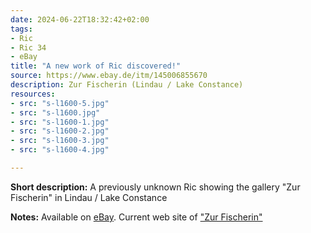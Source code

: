 ```yaml
---
date: 2024-06-22T18:32:42+02:00
tags:
- Ric
- Ric 34
- eBay
title: "A new work of Ric discovered!"
source: https://www.ebay.de/itm/145006855670
description: Zur Fischerin (Lindau / Lake Constance)
resources:
- src: "s-l1600-5.jpg"
- src: "s-l1600.jpg"
- src: "s-l1600-1.jpg"
- src: "s-l1600-2.jpg"
- src: "s-l1600-3.jpg"
- src: "s-l1600-4.jpg"

---
```


**Short description:** A previously unknown Ric showing the gallery "Zur Fischerin" in Lindau / Lake Constance

**Notes:** Available on [eBay](https://www.ebay.de/itm/145006855670). Current web site of ["Zur Fischerin"](https://www.ebay.de/itm/145006855670)
